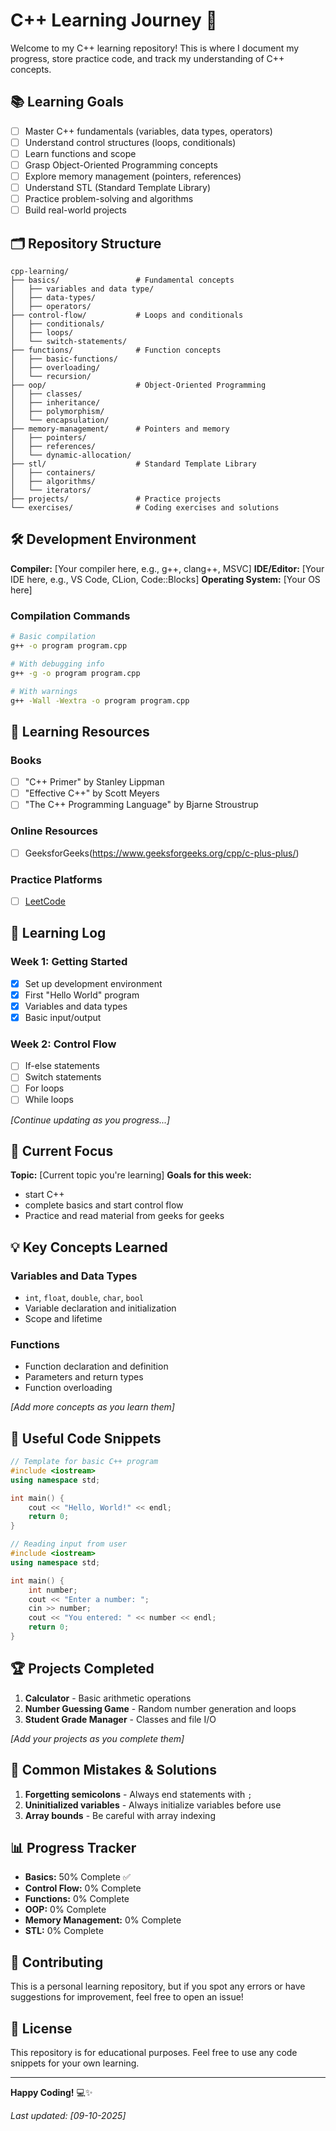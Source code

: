# C++ Learning Journey 🚀

Welcome to my C++ learning repository! This is where I document my progress, store practice code, and track my understanding of C++ concepts.

## 📚 Learning Goals

- [ ] Master C++ fundamentals (variables, data types, operators)
- [ ] Understand control structures (loops, conditionals)
- [ ] Learn functions and scope
- [ ] Grasp Object-Oriented Programming concepts
- [ ] Explore memory management (pointers, references)
- [ ] Understand STL (Standard Template Library)
- [ ] Practice problem-solving and algorithms
- [ ] Build real-world projects

## 🗂️ Repository Structure

```
cpp-learning/
├── basics/                 # Fundamental concepts
│   ├── variables and data type/
│   ├── data-types/
│   ├── operators/
├── control-flow/           # Loops and conditionals
│   ├── conditionals/
│   ├── loops/
│   └── switch-statements/
├── functions/              # Function concepts
│   ├── basic-functions/
│   ├── overloading/
│   └── recursion/
├── oop/                    # Object-Oriented Programming
│   ├── classes/
│   ├── inheritance/
│   ├── polymorphism/
│   └── encapsulation/
├── memory-management/      # Pointers and memory
│   ├── pointers/
│   ├── references/
│   └── dynamic-allocation/
├── stl/                    # Standard Template Library
│   ├── containers/
│   ├── algorithms/
│   └── iterators/
├── projects/               # Practice projects
└── exercises/              # Coding exercises and solutions
```

## 🛠️ Development Environment

**Compiler:** [Your compiler here, e.g., g++, clang++, MSVC]
**IDE/Editor:** [Your IDE here, e.g., VS Code, CLion, Code::Blocks]
**Operating System:** [Your OS here]

### Compilation Commands
```bash
# Basic compilation
g++ -o program program.cpp

# With debugging info
g++ -g -o program program.cpp

# With warnings
g++ -Wall -Wextra -o program program.cpp
```

## 📖 Learning Resources

### Books
- [ ] "C++ Primer" by Stanley Lippman
- [ ] "Effective C++" by Scott Meyers
- [ ] "The C++ Programming Language" by Bjarne Stroustrup

### Online Resources
- [ ] GeeksforGeeks(https://www.geeksforgeeks.org/cpp/c-plus-plus/)
### Practice Platforms
- [ ] [LeetCode](https://leetcode.com/)

## 📝 Learning Log

### Week 1: Getting Started
- [x] Set up development environment
- [x] First "Hello World" program
- [x] Variables and data types
- [x] Basic input/output

### Week 2: Control Flow
- [ ] If-else statements
- [ ] Switch statements
- [ ] For loops
- [ ] While loops

*[Continue updating as you progress...]*

## 🎯 Current Focus

**Topic:** [Current topic you're learning]
**Goals for this week:**
- start C++
- complete basics and start control flow
- Practice and read material from geeks for geeks

## 💡 Key Concepts Learned

### Variables and Data Types
- `int`, `float`, `double`, `char`, `bool`
- Variable declaration and initialization
- Scope and lifetime

### Functions
- Function declaration and definition
- Parameters and return types
- Function overloading

*[Add more concepts as you learn them]*

## 🔧 Useful Code Snippets

```cpp
// Template for basic C++ program
#include <iostream>
using namespace std;

int main() {
    cout << "Hello, World!" << endl;
    return 0;
}
```

```cpp
// Reading input from user
#include <iostream>
using namespace std;

int main() {
    int number;
    cout << "Enter a number: ";
    cin >> number;
    cout << "You entered: " << number << endl;
    return 0;
}
```

## 🏆 Projects Completed

1. **Calculator** - Basic arithmetic operations
2. **Number Guessing Game** - Random number generation and loops
3. **Student Grade Manager** - Classes and file I/O

*[Add your projects as you complete them]*

## 🐛 Common Mistakes & Solutions

1. **Forgetting semicolons** - Always end statements with `;`
2. **Uninitialized variables** - Always initialize variables before use
3. **Array bounds** - Be careful with array indexing

## 📊 Progress Tracker

- **Basics:** 50% Complete ✅
- **Control Flow:** 0% Complete  
- **Functions:** 0% Complete
- **OOP:** 0% Complete
- **Memory Management:** 0% Complete
- **STL:** 0% Complete

## 🤝 Contributing

This is a personal learning repository, but if you spot any errors or have suggestions for improvement, feel free to open an issue!

## 📄 License

This repository is for educational purposes. Feel free to use any code snippets for your own learning.

---

**Happy Coding!** 💻✨

*Last updated: [09-10-2025]*


